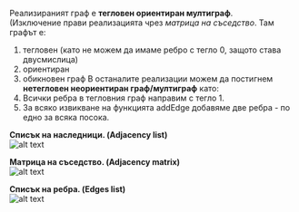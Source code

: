 Реализираният граф е **тегловен ориентиран мултиграф**.  
(Изключение прави реализацията чрез *матрица на съседство*. Там графът е:  
1. тегловен (като не можем да имаме ребро с тегло 0, защото става двусмислица)
2. ориентиран
3. обикновен граф
В останалите реализации можем да постигнем **нетегловен неориентиран граф/мултиграф** като:
1. Всички ребра в тегловния граф направим с тегло 1.
2. За всяко извикване на функцията addEdge добавяме две ребра - по едно за всяка посока.

**Списък на наследници. (Adjacency list)**  
![alt text](https://i.ibb.co/yPPp6Ds/adj-List-Graph.jpg)  

**Матрица на съседство. (Adjacency matrix)**  
![alt text](https://i.ibb.co/yqJbWLW/adj-Matrix-Graph.jpg)  

**Списък на ребра. (Edges list)**  
![alt text](https://i.ibb.co/yVS2sBM/edge-List-Graph.jpg)  
